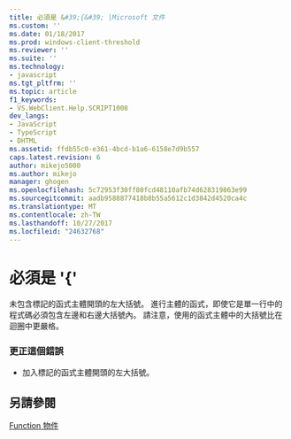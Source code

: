 ```yaml
---
title: 必須是 &#39;{&#39; |Microsoft 文件
ms.custom: ''
ms.date: 01/18/2017
ms.prod: windows-client-threshold
ms.reviewer: ''
ms.suite: ''
ms.technology:
- javascript
ms.tgt_pltfrm: ''
ms.topic: article
f1_keywords:
- VS.WebClient.Help.SCRIPT1008
dev_langs:
- JavaScript
- TypeScript
- DHTML
ms.assetid: ffdb55c0-e361-4bcd-b1a6-6158e7d9b557
caps.latest.revision: 6
author: mikejo5000
ms.author: mikejo
manager: ghogen
ms.openlocfilehash: 5c72953f30ff80fcd48110afb74d628319863e99
ms.sourcegitcommit: aadb9588877418b8b55a5612c1d3842d4520ca4c
ms.translationtype: MT
ms.contentlocale: zh-TW
ms.lasthandoff: 10/27/2017
ms.locfileid: "24632768"
---
```

# <a name="expected-3939"></a>必須是 &#39;{&#39;
未包含標記的函式主體開頭的左大括號。 進行主體的函式，即使它是單一行中的程式碼必須包含左邊和右邊大括號內。 請注意，使用的函式主體中的大括號比在迴圈中更嚴格。  
  
### <a name="to-correct-this-error"></a>更正這個錯誤  
  
-   加入標記的函式主體開頭的左大括號。  
  
## <a name="see-also"></a>另請參閱  
 [Function 物件](../../javascript/reference/function-object-javascript.md)